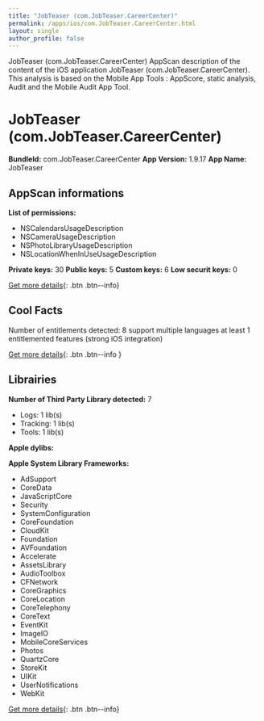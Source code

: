 ```yaml
---
title: "JobTeaser (com.JobTeaser.CareerCenter)"
permalink: /apps/ios/com.JobTeaser.CareerCenter.html
layout: single
author_profile: false
---
```

JobTeaser (com.JobTeaser.CareerCenter) AppScan description of the content of the iOS application JobTeaser (com.JobTeaser.CareerCenter). This analysis is based on the Mobile App Tools : AppScore, static analysis, Audit and the Mobile Audit App Tool.

# JobTeaser (com.JobTeaser.CareerCenter)

**BundleId:** com.JobTeaser.CareerCenter
**App Version:** 1.9.17
**App Name:** JobTeaser


## AppScan informations 

**List of permissions:** 
- NSCalendarsUsageDescription
- NSCameraUsageDescription
- NSPhotoLibraryUsageDescription
- NSLocationWhenInUseUsageDescription
  
  
**Private keys:** 30
**Public keys:** 5
**Custom keys:** 6
**Low securit keys:** 0
  
[Get more details](/pricing.html){: .btn .btn--info}

## Cool Facts

Number of entitlements detected: 8
support multiple languages
at least 1 entitlemented features (strong iOS integration)
  
[Get more details](/pricing.html){: .btn .btn--info }

## Librairies 
**Number of Third Party Library detected:** 7
- Logs: 1 lib(s)
- Tracking: 1 lib(s)
- Tools: 1 lib(s)


**Apple dylibs:**


**Apple System Library Frameworks:**
- AdSupport
- CoreData
- JavaScriptCore
- Security
- SystemConfiguration
- CoreFoundation
- CloudKit
- Foundation
- AVFoundation
- Accelerate
- AssetsLibrary
- AudioToolbox
- CFNetwork
- CoreGraphics
- CoreLocation
- CoreTelephony
- CoreText
- EventKit
- ImageIO
- MobileCoreServices
- Photos
- QuartzCore
- StoreKit
- UIKit
- UserNotifications
- WebKit


  
[Get more details](/pricing.html){: .btn .btn--info}

